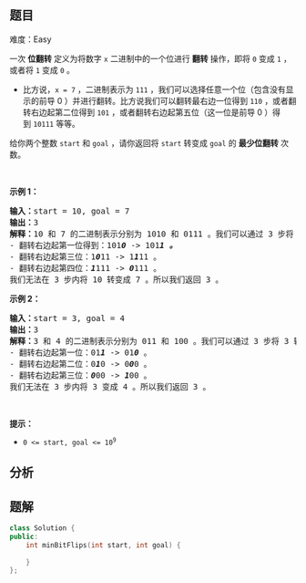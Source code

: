 
## 题目
难度：Easy
<p>一次 <strong>位翻转</strong>&nbsp;定义为将数字&nbsp;<code>x</code>&nbsp;二进制中的一个位进行 <strong>翻转</strong>&nbsp;操作，即将&nbsp;<code>0</code>&nbsp;变成&nbsp;<code>1</code>&nbsp;，或者将&nbsp;<code>1</code>&nbsp;变成&nbsp;<code>0</code>&nbsp;。</p>

<ul>
	<li>比方说，<code>x = 7</code>&nbsp;，二进制表示为&nbsp;<code>111</code>&nbsp;，我们可以选择任意一个位（包含没有显示的前导 0 ）并进行翻转。比方说我们可以翻转最右边一位得到&nbsp;<code>110</code>&nbsp;，或者翻转右边起第二位得到&nbsp;<code>101</code>&nbsp;，或者翻转右边起第五位（这一位是前导 0 ）得到&nbsp;<code>10111</code>&nbsp;等等。</li>
</ul>

<p>给你两个整数&nbsp;<code>start</code> 和&nbsp;<code>goal</code>&nbsp;，请你返回将&nbsp;<code>start</code>&nbsp;转变成&nbsp;<code>goal</code>&nbsp;的&nbsp;<strong>最少位翻转</strong>&nbsp;次数。</p>

<p>&nbsp;</p>

<p><strong>示例 1：</strong></p>

<pre>
<b>输入：</b>start = 10, goal = 7
<b>输出：</b>3
<b>解释：</b>10 和 7 的二进制表示分别为 1010 和 0111 。我们可以通过 3 步将 10 转变成 7 ：
- 翻转右边起第一位得到：101<strong><em>0</em></strong> -&gt; 101<strong><em>1 。</em></strong>
- 翻转右边起第三位：1<strong><em>0</em></strong>11 -&gt; 1<strong><em>1</em></strong>11 。
- 翻转右边起第四位：<strong><em>1</em></strong>111 -&gt; <strong><em>0</em></strong>111 。
我们无法在 3 步内将 10 转变成 7 。所以我们返回 3 。</pre>

<p><strong>示例 2：</strong></p>

<pre>
<b>输入：</b>start = 3, goal = 4
<b>输出：</b>3
<b>解释：</b>3 和 4 的二进制表示分别为 011 和 100 。我们可以通过 3 步将 3 转变成 4 ：
- 翻转右边起第一位：01<strong><em>1</em></strong> -&gt; 01<em><strong>0 </strong></em>。
- 翻转右边起第二位：0<strong><em>1</em></strong>0 -&gt; 0<strong><em>0</em></strong>0 。
- 翻转右边起第三位：<strong><em>0</em></strong>00 -&gt; <strong><em>1</em></strong>00 。
我们无法在 3 步内将 3 变成 4 。所以我们返回 3 。
</pre>

<p>&nbsp;</p>

<p><strong>提示：</strong></p>

<ul>
	<li><code>0 &lt;= start, goal &lt;= 10<sup>9</sup></code></li>
</ul>

## 分析

## 题解
```cpp
class Solution {
public:
    int minBitFlips(int start, int goal) {
        
    }
};
```